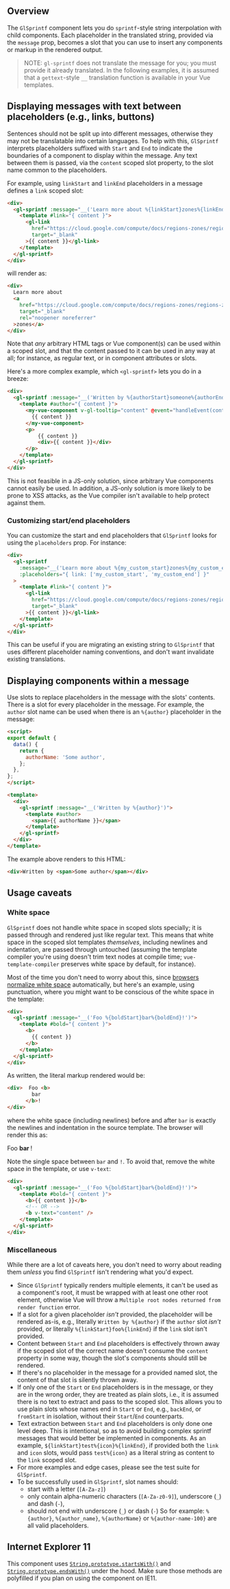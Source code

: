 ## Overview

The `GlSprintf` component lets you do `sprintf`-style string interpolation with
child components. Each placeholder in the translated string, provided via the
`message` prop, becomes a slot that you can use to insert any components or
markup in the rendered output.

> NOTE: `gl-sprintf` does not translate the message for you; you must provide
> it already translated. In the following examples, it is assumed that
> a `gettext`-style `__` translation function is available in your Vue
> templates.

## Displaying messages with text between placeholders (e.g., links, buttons)

Sentences should not be split up into different messages, otherwise they may
not be translatable into certain languages. To help with this, `GlSprintf`
interprets placeholders suffixed with `Start` and `End` to indicate the
boundaries of a component to display within the message. Any text between
them is passed, via the `content` scoped slot property, to the slot name common
to the placeholders.

For example, using `linkStart` and `linkEnd` placeholders in a message defines
a `link` scoped slot:

```html
<div>
  <gl-sprintf :message="__('Learn more about %{linkStart}zones%{linkEnd}')">
    <template #link="{ content }">
      <gl-link
        href="https://cloud.google.com/compute/docs/regions-zones/regions-zones"
        target="_blank"
      >{{ content }}</gl-link>
    </template>
  </gl-sprintf>
</div>
```

will render as:

```html
<div>
  Learn more about
  <a
    href="https://cloud.google.com/compute/docs/regions-zones/regions-zones"
    target="_blank"
    rel="noopener noreferrer"
  >zones</a>
</div>
```

Note that _any_ arbitrary HTML tags or Vue component(s) can be used within
a scoped slot, and that the content passed to it can be used in any way at all;
for instance, as regular text, or in component attributes or slots.

Here's a more complex example, which `<gl-sprintf>` lets you do in a breeze:

```html
<div>
  <gl-sprintf :message="__('Written by %{authorStart}someone%{authorEnd}')">
    <template #author="{ content }">
      <my-vue-component v-gl-tooltip="content" @event="handleEvent(content)">
        {{ content }}
      </my-vue-component>
      <p>
          {{ content }}
          <div>{{ content }}</div>
      </p>
    </template>
  </gl-sprintf>
</div>
```

This is not feasible in a JS-only solution, since arbitrary Vue components
cannot easily be used. In addition, a JS-only solution is more likely to be
prone to XSS attacks, as the Vue compiler isn't available to help protect
against them.

### Customizing start/end placeholders

You can customize the start and end placeholders that `GlSprintf` looks for
using the `placeholders` prop. For instance:

```html
<div>
  <gl-sprintf
    :message="__('Learn more about %{my_custom_start}zones%{my_custom_end}')"
    :placeholders="{ link: ['my_custom_start', 'my_custom_end'] }"
  >
    <template #link="{ content }">
      <gl-link
        href="https://cloud.google.com/compute/docs/regions-zones/regions-zones"
        target="_blank"
      >{{ content }}</gl-link>
    </template>
  </gl-sprintf>
</div>
```

This can be useful if you are migrating an existing string to `GlSprintf` that
uses different placeholder naming conventions, and don't want invalidate
existing translations.

## Displaying components within a message

Use slots to replace placeholders in the message with the slots' contents.
There is a slot for every placeholder in the message. For example, the `author`
slot name can be used when there is an `%{author}` placeholder in the message:

```html
<script>
export default {
  data() {
    return {
      authorName: 'Some author',
    };
  },
};
</script>

<template>
  <div>
    <gl-sprintf :message="__('Written by %{author}')">
      <template #author>
        <span>{{ authorName }}</span>
      </template>
    </gl-sprintf>
  </div>
</template>
```

The example above renders to this HTML:

```html
<div>Written by <span>Some author</span></div>
```

## Usage caveats

### White space

`GlSprintf` does not handle white space in scoped slots specially; it is passed
through and rendered just like regular text. This means that white space in the
scoped slot templates *themselves*, including newlines and indentation, are
passed through untouched (assuming the template compiler you're using doesn't
trim text nodes at compile time; `vue-template-compiler` preserves white space
by default, for instance).

Most of the time you don't need to worry about this, since
[browsers normalize white space][1] automatically, but here's an example, using
punctuation, where you might want to be conscious of the white space in the
template:

```html
<div>
  <gl-sprintf :message="__('Foo %{boldStart}bar%{boldEnd}!')">
    <template #bold="{ content }">
      <b>
        {{ content }}
      </b>
    </template>
  </gl-sprintf>
</div>
```

As written, the literal markup rendered would be:

```html
<div>  Foo <b>
        bar
      </b>!
</div>
```

where the white space (including newlines) before and after `bar` is exactly
the newlines and indentation in the source template. The browser will render
this as:

<div>  Foo <b>
        bar
      </b>!
</div>

Note the single space between `bar` and `!`. To avoid that, remove the
white space in the template, or use `v-text`:

```html
<div>
  <gl-sprintf :message="__('Foo %{boldStart}bar%{boldEnd}!')">
    <template #bold="{ content }">
      <b>{{ content }}</b>
      <!-- OR -->
      <b v-text="content" />
    </template>
  </gl-sprintf>
</div>
```

### Miscellaneous

While there are a lot of caveats here, you don't need to worry about reading
them _unless_ you find `GlSprintf` isn't rendering what you'd expect.

- Since `GlSprintf` typically renders multiple elements, it can't be used as
  a component's root, it must be wrapped with at least one other root element,
  otherwise Vue will throw a `Multiple root nodes returned from render
  function` error.
- If a slot for a given placeholder _isn't_ provided, the placeholder
  will be rendered as-is, e.g., literally `Written by %{author}` if the
  `author` slot _isn't_ provided, or literally `%{linkStart}foo%{linkEnd}` if
  the `link` slot isn't provided.
- Content between `Start` and `End` placeholders is effectively thrown away if
  the scoped slot of the correct name doesn't consume the `content` property in
  some way, though the slot's components should still be rendered.
- If there's no placeholder in the message for a provided named slot, the
  content of that slot is silently thrown away.
- If only one of the `Start` or `End` placeholders is in the message, or they
  are in the wrong order, they are treated as plain slots, i.e., it is assumed
  there is no text to extract and pass to the scoped slot. This allows you to
  use plain slots whose names end in `Start` or `End`, e.g., `backEnd`, or
  `fromStart` in isolation, without their `Start`/`End` counterparts.
- Text extraction between `Start` and `End` placeholders is only done one level
  deep. This is intentional, so as to avoid building complex sprintf messages
  that would better be implemented in components. As an example,
  `${linkStart}test%{icon}%{linkEnd}`, if provided both the `link` and `icon`
  slots, would pass `test%{icon}` as a literal string as content to the `link`
  scoped slot.
- For more examples and edge cases, please see the test suite for `GlSprintf`.
- To be successfully used in `GlSprintf`, slot names should:
  - start with a letter (`[A-Za-z]`)
  - only contain alpha-numeric characters (`[A-Za-z0-9]`), underscore (`_`) and
    dash (`-`),
  - should not end with underscore (`_`) or dash (`-`) So for example:
    `%{author}`, `%{author_name}`, `%{authorName}` or `%{author-name-100}` are
    all valid placeholders.

## Internet Explorer 11

This component uses [`String.prototype.startsWith()`](https://developer.mozilla.org/en-US/docs/Web/JavaScript/Reference/Global_Objects/String/startsWith) and [`String.prototype.endsWith()`](https://developer.mozilla.org/en-US/docs/Web/JavaScript/Reference/Global_Objects/String/endsWith) under the hood. Make sure those methods are polyfilled if you plan on using the component on IE11.

[1]: https://www.w3.org/TR/css-text-3/#white-space-phase-1

